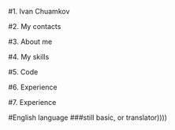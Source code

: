 #1. Ivan Chuamkov

#2. My contacts

#3. Аbout me

#4. My skills

#5. Сode

#6. Experience

#7. Experience

#English language
###still basic, or translator))))